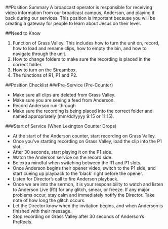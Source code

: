 ##Position Summary
A broadcast operator is responsible for receiving video information from our broadcast campus, Anderson, and playing it back during our services. This position is important because you will be creating a gateway for people to learn about Jesus on their level.

##Need to Know
1. Function of Grass Valley. This includes how to turn the unit on, record, how to load and rename clips, how to empty the bin, and how to navigate through the unit.
2. How to change folders to make sure the recording is placed in the correct folder.
3. How to turn on the Streambox.
4. The functions of R1, P1 and P2.

##Position Checklist
###Pre-Service (Pre-Counter)
* Make sure all clips are deleted from Grass Valley.
* Make sure you are seeing a feed from Anderson.
* Record Anderson run-through
* Make sure the recording is being placed into the correct folder and named appropriately (mm/dd/yyyy 9:15 or 11:15).

###Start of Service (When Lexington Counter Drops)
* At the start of the Anderson counter, start recording on Grass Valley.
* Once you’ve starting recording on Grass Valley, load the clip into the P1 slot.
* After 30 seconds, start playing it on the P1 side.
* Watch the Anderson service on the record side. 
* Be extra mindful when switching between the R1 and P1 slots.
* Once Anderson begins their opener video, switch to the P1 side, and start cueing up playback to the ‘black’ right before the opener.
* Listen for Director’s call to fire Anderson playback.
* Once we are into the sermon, it is your responsibility to watch and listen to Anderson Live (R1) for any glitch, smear, or freeze. If any major problems occur, stay calm and immediately notify the Director. Take note of how long the glitch occurs.
* Let the Director know when the invitation begins, and when Anderson is finished with their message. 
* Stop recording on Grass Valley after 30 seconds of Anderson’s PreReels. 